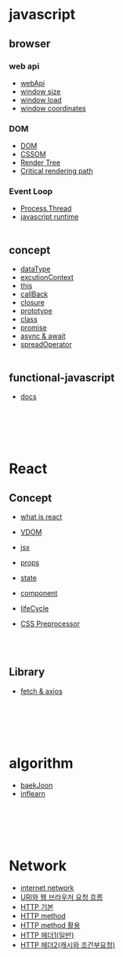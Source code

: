 # javascript

## browser

### web api

- [webApi](https://github.com/gangpyono/TIL/blob/main/javascript/DreamCoding_browser101/Browser101/API_browser.md)
- [window size](https://github.com/gangpyono/TIL/blob/main/javascript/DreamCoding_browser101/Browser101/window_size.md)
- [window load](https://github.com/gangpyono/TIL/blob/main/javascript/DreamCoding_browser101/Browser101/window_load.md)
- [window coordinates](https://github.com/gangpyono/TIL/blob/main/javascript/DreamCoding_browser101/Browser101/window_coordinates.md)

### DOM

- [DOM](https://github.com/gangpyono/TIL/blob/main/javascript/DreamCoding_browser101/Browser101/DOM.md)
- [CSSOM](https://github.com/gangpyono/TIL/blob/main/javascript/DreamCoding_browser101/Browser101/CSSOM.md)
- [Render Tree](https://github.com/gangpyono/TIL/blob/main/javascript/DreamCoding_browser101/Browser101/Render%20Tree.md)
- [Critical rendering path](https://github.com/gangpyono/TIL/blob/main/javascript/DreamCoding_browser101/Browser101/Critical%20rendering%20path.md)

### Event Loop

- [Process,Thread](https://github.com/gangpyono/TIL/blob/main/javascript/DreamCoding_browser101/Browser101/EventLoop/Process%2CThread.md)
- [javascript runtime](https://github.com/gangpyono/TIL/blob/main/javascript/DreamCoding_browser101/Browser101/EventLoop/Javascript%20runtime.md)
  <br></br>

## concept

- [dataType](https://github.com/gangpyono/TIL/blob/main/javascript/coreJavascript/chapter1_%EB%8D%B0%EC%9D%B4%ED%84%B0%ED%83%80%EC%9E%85.md)
- [excutionContext](https://github.com/gangpyono/TIL/blob/main/javascript/coreJavascript/chapter2_%EC%8B%A4%ED%96%89%20%EC%BB%A8%ED%85%8D%EC%8A%A4%ED%8A%B8.md)
- [this](https://github.com/gangpyono/TIL/blob/main/javascript/coreJavascript/chapter3_this.md)
- [callBack](https://github.com/gangpyono/TIL/blob/main/javascript/coreJavascript/chapter4_callback.md)
- [closure](https://github.com/gangpyono/TIL/blob/main/javascript/coreJavascript/chapter5_%ED%81%B4%EB%A1%9C%EC%A0%80.md)
- [prototype](https://github.com/gangpyono/TIL/blob/main/javascript/coreJavascript/chapter6.prototype.md)
- [class](https://github.com/gangpyono/TIL/blob/main/javascript/coreJavascript/chapter7.class.md)
- [promise](https://github.com/gangpyono/TIL/blob/main/javascript/DreamCoding_browser101/Browser101/javascript/ES6/promise.md)
- [async & await](https://github.com/gangpyono/TIL/blob/main/javascript/DreamCoding_browser101/Browser101/javascript/ES6/async%20%26%20await.md)
- [spreadOperator](https://github.com/gangpyono/TIL/blob/main/javascript/DreamCoding_browser101/Browser101/javascript/ES6/Spread%20Operator.md)
  <br></br>
  
## functional-javascript
- [docs](https://github.com/gangpyono/TIL/tree/main/javascript/functional-javascript)

<br></br>
<br></br>

# React

## Concept
- [what is react](https://github.com/gangpyono/TIL/blob/main/react/DreamCoding_react/react/what%20is%20react.md)
- [VDOM](https://github.com/gangpyono/TIL/blob/main/react/DreamCoding_react/react/vdom.md)
- [jsx](https://github.com/gangpyono/TIL/blob/main/react/DreamCoding_react/react/jsx.md)
- [props](https://github.com/gangpyono/TIL/blob/main/react/DreamCoding_react/react/props.md)
- [state](https://github.com/gangpyono/TIL/blob/main/react/DreamCoding_react/react/state%EC%9D%B4%ED%95%B4%ED%95%98%EA%B8%B0.md)
- [component](https://github.com/gangpyono/TIL/blob/main/react/DreamCoding_react/react/component.md)
- [lifeCycle](https://github.com/gangpyono/TIL/blob/main/react/DreamCoding_react/react/lifeCycle.md)
- [CSS Preprocessor](https://github.com/gangpyono/TIL/blob/main/react/DreamCoding_react/react/CSS%EC%A0%84%EC%B2%98%EB%A6%AC%EA%B8%B0.md)

  <br></br>
## Library
- [fetch & axios](https://github.com/gangpyono/TIL/blob/main/react/DreamCoding_react/react/fetch%EC%99%80%20axios%EC%9D%98%20%EC%B0%A8%EC%9D%B4.md) 


<br></br>
<br></br>


# algorithm
- [baekJoon](https://github.com/gangpyono/TIL/tree/main/algorithm/BaekJoon_algorithm_JS)
- [inflearn](https://github.com/gangpyono/TIL/tree/main/algorithm/inflearn_algorithm_JS)


<br></br>
<br></br>

# Network
- [internet network](https://github.com/gangpyono/TIL/blob/main/network/internet%20network.md)
- [URI와 웹 브라우저 요청 흐름](https://github.com/gangpyono/TIL/blob/main/network/URL%EA%B3%BC%20%EC%9B%B9%20%EB%B8%8C%EB%9D%BC%EC%9A%B0%EC%A0%80%20%EC%9A%94%EC%B2%AD%20%ED%9D%90%EB%A6%84.md)
- [HTTP 기본](https://github.com/gangpyono/TIL/blob/main/network/HTTP.md)
- [HTTP method](https://github.com/gangpyono/TIL/blob/main/network/HTTP%20method.md)
- [HTTP method 활용](https://github.com/gangpyono/TIL/blob/main/network/HTTP%20method%20%ED%99%9C%EC%9A%A9.md)
- [HTTP 헤더1(일반)](https://github.com/gangpyono/TIL/blob/main/network/HTTP%20Header1.md)
- [HTTP 헤더2(캐시와 조건부요청)](https://github.com/gangpyono/TIL/blob/main/network/HTTP%20Header2(%EC%BA%90%EC%8B%9C%20%EC%99%80%20%EC%A1%B0%EA%B1%B4%EB%B6%80%20%EC%9A%94%EC%B2%AD).md)
